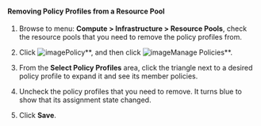 #### Removing Policy Profiles from a Resource Pool

1. Browse to menu: **Compute > Infrastructure > Resource Pools**, check the resource pools that you need to remove the policy profiles from.

2. Click ![image](../images/1941.png**)Policy**, and then click ![image](../images/1851.png**)Manage Policies**.

3. From the **Select Policy Profiles** area, click the triangle next to a desired policy profile to expand it and see its member policies.

4. Uncheck the policy profiles that you need to remove. It turns blue to show that its assignment state changed.

5. Click **Save**.

